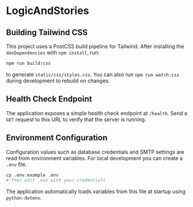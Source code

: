 # LogicAndStories

## Building Tailwind CSS

This project uses a PostCSS build pipeline for Tailwind. After installing the
`devDependencies` with `npm install`, run:

```bash
npm run build:css
```

to generate `static/css/styles.css`. You can also run `npm run watch:css` during
development to rebuild on changes.

## Health Check Endpoint

The application exposes a simple health check endpoint at `/health`.
Send a `GET` request to this URL to verify that the server is running.

## Environment Configuration

Configuration values such as database credentials and SMTP settings are read
from environment variables. For local development you can create a `.env` file.

```bash
cp .env.example .env
# then edit .env with your credentials
```

The application automatically loads variables from this file at startup using
`python-dotenv`.
